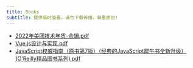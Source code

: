 ```yaml
---
title: Books
subtitle: 提供临时查看，请勿下载传播，尊重原创!
---
```


* [2022年美团技术年货-合辑.pdf](http://img.peterroe.icu/2022%E5%B9%B4%E7%BE%8E%E5%9B%A2%E6%8A%80%E6%9C%AF%E5%B9%B4%E8%B4%A7-%E5%90%88%E8%BE%91.pdf)
* [Vue.js设计与实现.pdf](http://img.peterroe.icu/Vue.js%E8%AE%BE%E8%AE%A1%E4%B8%8E%E5%AE%9E%E7%8E%B0.pdf)
* [JavaScript权威指南（原书第7版）（经典的JavaScript犀牛书全新升级） (O'Reilly精品图书系列).pdf](http://img.peterroe.icu/JavaScript%E6%9D%83%E5%A8%81%E6%8C%87%E5%8D%97%EF%BC%88%E5%8E%9F%E4%B9%A6%E7%AC%AC7%E7%89%88%EF%BC%89%EF%BC%88%E7%BB%8F%E5%85%B8%E7%9A%84JavaScript%E7%8A%80%E7%89%9B%E4%B9%A6%E5%85%A8%E6%96%B0%E5%8D%87%E7%BA%A7%EF%BC%89%20%28O%27Reilly%E7%B2%BE%E5%93%81%E5%9B%BE%E4%B9%A6%E7%B3%BB%E5%88%97%29.pdf)